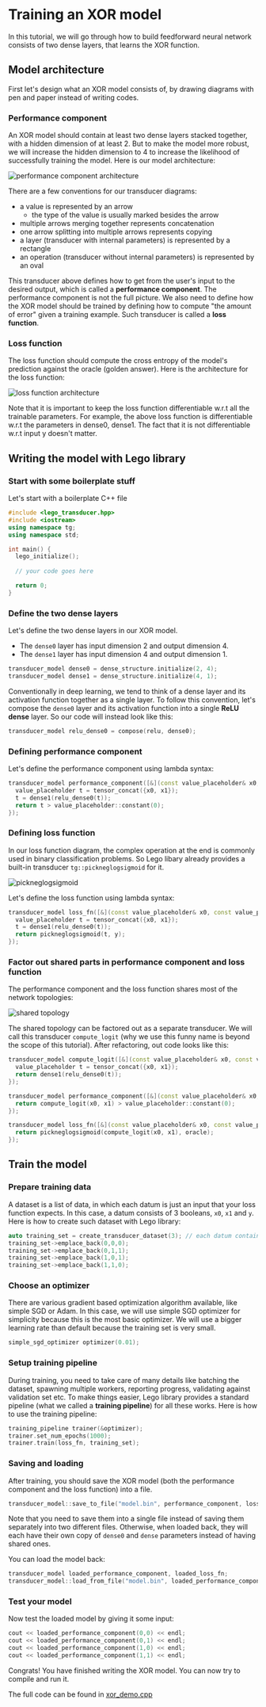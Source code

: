 Training an XOR model
========

In this tutorial, we will go through how to build feedforward neural network consists of two dense layers, that learns the XOR function.

## Model architecture

First let's design what an XOR model consists of, by drawing diagrams with pen and paper instead of writing codes.

### Performance component 

An XOR model should contain at least two dense layers stacked together, with a hidden dimension of at least 2. But to make the model more robust, we will increase the hidden dimension to 4 to increase the likelihood of successfully training the model. Here is our model architecture:

![performance component architecture](xor_performance_component.png)

There are a few conventions for our transducer diagrams:
  * a value is represented by an arrow
    * the type of the value is usually marked besides the arrow
  * multiple arrows merging together represents concatenation
  * one arrow splitting into multiple arrows represents copying
  * a layer (transducer with internal parameters) is represented by a rectangle
  * an operation (transducer without internal parameters) is represented by an oval

This transducer above defines how to get from the user's input to the desired output, which is called a **performance component**. The performance component is not the full picture. We also need to define how the XOR model should be trained by defining how to compute "the amount of error" given a training example. Such transducer is called a **loss function**.

### Loss function

The loss function should compute the cross entropy of the model's prediction against the oracle (golden answer). Here is the architecture for the loss function:

![loss function architecture](xor_loss_function.png)

Note that it is important to keep the loss function differentiable w.r.t all the trainable parameters. For example, the above loss function is differentiable w.r.t the parameters in dense0, dense1. The fact that it is not differentiable w.r.t input y doesn't matter.

## Writing the model with Lego library

### Start with some boilerplate stuff

Let's start with a boilerplate C++ file
```cpp
#include <lego_transducer.hpp>
#include <iostream>
using namespace tg;
using namespace std;

int main() {
  lego_initialize();
  
  // your code goes here

  return 0;
}
```

### Define the two dense layers

Let's define the two dense layers in our XOR model. 
  * The `dense0` layer has input dimension 2 and output dimension 4.
  * The `dense1` layer has input dimension 4 and output dimension 1.

```cpp
transducer_model dense0 = dense_structure.initialize(2, 4);
transducer_model dense1 = dense_structure.initialize(4, 1);
```

Conventionally in deep learning, we tend to think of a dense layer and its activation function together as a single layer. To follow this convention, let's compose the `dense0` layer and its activation function into a single **ReLU dense** layer. So our code will instead look like this:

```cpp
transducer_model relu_dense0 = compose(relu, dense0);
```


### Defining performance component

Let's define the performance component using lambda syntax:

```cpp
transducer_model performance_component([&](const value_placeholder& x0, const value_placeholder& x1) {
  value_placeholder t = tensor_concat({x0, x1});
  t = dense1(relu_dense0(t));
  return t > value_placeholder::constant(0);
});
```

### Defining loss function

In our loss function diagram, the complex operation at the end is commonly used in binary classification problems. So Lego libary already provides a built-in transducer `tg::pickneglogsigmoid` for it.

![pickneglogsigmoid](pickneglogsigmoid.png)

Let's define the loss function using lambda syntax:

```cpp
transducer_model loss_fn([&](const value_placeholder& x0, const value_placeholder& x1, const value_placeholder& y) {
  value_placeholder t = tensor_concat({x0, x1});
  t = dense1(relu_dense0(t));
  return pickneglogsigmoid(t, y);
});
```

### Factor out shared parts in performance component and loss function

The performance component and the loss function shares most of the network topologies:

![shared topology](shared_topology.png)

The shared topology can be factored out as a separate transducer. We will call this transducer `compute_logit` (why we use this funny name is beyond the scope of this tutorial). After refactoring, out code looks like this:

```cpp
transducer_model compute_logit([&](const value_placeholder& x0, const value_placeholder& x1){
  value_placeholder t = tensor_concat({x0, x1});
  return dense1(relu_dense0(t));
});

transducer_model performance_component([&](const value_placeholder& x0, const value_placeholder& x1) {
  return compute_logit(x0, x1) > value_placeholder::constant(0);
});

transducer_model loss_fn([&](const value_placeholder& x0, const value_placeholder& x1, const value_placeholder& oracle) {
  return pickneglogsigmoid(compute_logit(x0, x1), oracle);
});
```

## Train the model

### Prepare training data

A dataset is a list of data, in which each datum is just an input that your loss function expects. In this case, a datum consists of 3 booleans, `x0`, `x1` and `y`. Here is how to create such dataset with Lego library:

```cpp
auto training_set = create_transducer_dataset(3); // each datum contains 3 values
training_set->emplace_back(0,0,0);
training_set->emplace_back(0,1,1);
training_set->emplace_back(1,0,1);
training_set->emplace_back(1,1,0);
```

### Choose an optimizer

There are various gradient based optimization algorithm available, like simple SGD or Adam. In this case, we will use simple SGD optimizer for simplicity because this is the most basic optimizer. We will use a bigger learning rate than default because the training set is very small.

```cpp
simple_sgd_optimizer optimizer(0.01);
```

### Setup training pipeline

During training, you need to take care of many details like batching the dataset, spawning multiple workers, reporting progress, validating against validation set etc. To make things easier, Lego library provides a standard pipeline (what we called a **training pipeline**) for all these works. Here is how to use the training pipeline:

```cpp
training_pipeline trainer(&optimizer);
trainer.set_num_epochs(1000);
trainer.train(loss_fn, training_set);
```

### Saving and loading

After training, you should save the XOR model (both the performance component and the loss function) into a file. 

```cpp
transducer_model::save_to_file("model.bin", performance_component, loss_fn);
```

Note that you need to save them into a single file instead of saving them separately into two different files. Otherwise, when loaded back, they will each have their own copy of `dense0` and `dense` parameters instead of having shared ones.

You can load the model back:

```cpp
transducer_model loaded_performance_component, loaded_loss_fn;
transducer_model::load_from_file("model.bin", loaded_performance_component, loaded_loss_fn);
```

### Test your model

Now test the loaded model by giving it some input:

```cpp
cout << loaded_performance_component(0,0) << endl;
cout << loaded_performance_component(0,1) << endl;
cout << loaded_performance_component(1,0) << endl;
cout << loaded_performance_component(1,1) << endl;
```

Congrats! You have finished writing the XOR model. You can now try to compile and run it.

The full code can be found in [xor_demo.cpp](../../../src/examples/xor_demo.cpp)
